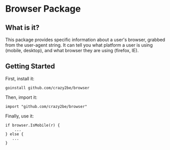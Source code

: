 Browser Package
===============

What is it?
-----------
This package provides specific information about a user's browser, grabbed from the user-agent string. It can tell you what platform a user is using (mobile, desktop), and what browser they are using (firefox, IE).

Getting Started
---------------
First, install it:

    goinstall github.com/crazy2be/browser

Then, import it:

    import "github.com/crazy2be/browser"

Finally, use it:

    if browser.IsMobile(r) {
        ...
    } else {
       ...
    }